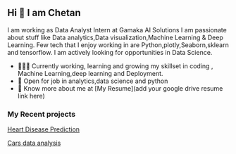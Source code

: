 ## Hi 👋 I am Chetan 
I am working as  Data Analyst Intern at Gamaka AI Solutions
I am passionate about stuff like Data analytics,Data visualization,Machine Learning & Deep Learning. 
Few tech that I enjoy working in are Python,plotly,Seaborn,sklearn and tensorflow. I am actively looking for opportunities in Data Science.

- 👨🏽‍💻 Currently working, learning and growing my skillset in coding , Machine Learning,deep learning and Deployment.
- 🤝 Open for job in  analytics,data science and python
- 👨 Know more about me at [My Resume](add your google drive resume link here) 

### My Recent projects 

[Heart Disease Prediction](https://github.com/Chetan265/Projects/commit/9eb1973f8c8e93040cb4c537bea93b0a6627a238)

[Cars data analysis](https://github.com/Chetan265/Projects/commit/73f2a49d0efe67939c40a0f23db65a62ddd34fbb)


